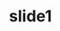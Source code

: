 ---
order: 9
title:  "slide1"
img: "assets/images/slides/13.jpg"
mobile-img: "assets/images/slides/9m.jpg"
href: #""
target: #"_blank" # _blank
---